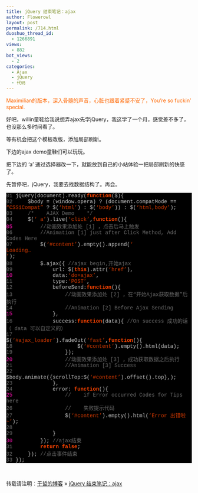 ```yaml
---
title: jQuery 结束笔记：ajax
author: Flowerowl
layout: post
permalink: /714.html
duoshuo_thread_id:
  - 1266891
views:
  - 882
bot_views:
  - 2
categories:
  - Ajax
  - jQuery
  - 代码
---
```

<span style="color: #ff6600;">Maximilian的版本，深入骨髓的声音，心脏也跟着紧蹙不安了，You&#8217;re so fuckin&#8217; special.</span>

好吧，willin童鞋给我说想弄ajax先学jQuery，我这学了一个月，感觉差不多了，也没那么多时间看了。

等有机会把这个模板改版，添加局部刷新。

下边的ajax demo童鞋们可以玩玩。

把下边的 &#8216;a&#8217; 通过选择器改一下，就能放到自己的小站体验一把局部刷新的快感了。

先暂停吧，jQuery，我要去找数据结构了。再会。

<div class="source" style="font-family: '[object HTMLOptionElement]', Consolas, 'Lucida Console', 'Courier New'; color: #c0c0c0; background-color: #000000;">
  <span style="color: #696969;">01</span> <span style="color: #c0c0c0;">jQuery</span>(<span style="color: #c0c0c0;">document</span><span style="color: #c0c0c0;">).</span><span style="color: #c0c0c0;">ready</span>(<span style="color: #ff4400; font-weight: bold;">function</span>(<span style="color: #c0c0c0;">$</span><span style="color: #c0c0c0;">){</span><br /> <span style="color: #696969;">02</span>     <span style="color: #c0c0c0;">$body</span> <span style="color: #c0c0c0;">=</span> (<span style="color: #c0c0c0;">window</span><span style="color: #c0c0c0;">.</span><span style="color: #c0c0c0;">opera</span>) <span style="color: #c0c0c0;">?</span> (<span style="color: #c0c0c0;">document</span><span style="color: #c0c0c0;">.</span><span style="color: #c0c0c0;">compatMode</span> <span style="color: #c0c0c0;">==</span> <span style="color: #d13800;">&#8220;CSS1Compat&#8221;</span> <span style="color: #c0c0c0;">?</span> <span style="color: #c0c0c0;">$</span>(<span style="color: #d13800;">&#8216;html&#8217;</span>) <span style="color: #c0c0c0;">:</span> <span style="color: #c0c0c0;">$</span>(<span style="color: #d13800;">&#8216;body&#8217;</span>)) <span style="color: #c0c0c0;">:</span> <span style="color: #c0c0c0;">$</span>(<span style="color: #d13800;">&#8216;html,body&#8217;</span>);<br /> <span style="color: #696969;">03</span>     <span style="color: #696969;">/*    AJAX Demo    */</span><br /> <span style="color: #696969;">04</span>     <span style="color: #c0c0c0;">$</span>(<span style="color: #d13800;">&#8216; a&#8217;</span><span style="color: #c0c0c0;">).</span><span style="color: #c0c0c0;">live</span>(<span style="color: #d13800;">&#8216;click&#8217;</span><span style="color: #c0c0c0;">,</span><span style="color: #ff4400; font-weight: bold;">function</span><span style="color: #c0c0c0;">(){</span><br /> <span style="color: #f810b0;">05</span>         <span style="color: #696969;">//动画效果添加处 [1] ，点击后马上触发</span><br /> <span style="color: #696969;">06</span>         <span style="color: #696969;">//Animation [1] just after Click Method, Add Codes Here</span><br /> <span style="color: #696969;">07</span>         <span style="color: #c0c0c0;">$</span>(<span style="color: #d13800;">&#8216;#content&#8217;</span><span style="color: #c0c0c0;">).</span><span style="color: #c0c0c0;">empty</span><span style="color: #c0c0c0;">().</span><span style="color: #c0c0c0;">append</span>(<span style="color: #d13800;">&#8216;<div id=&#8221;ajax_loader&#8221;><div id=&#8221;ajax_text&#8221;>Loading&#8230;</div></div>&#8217;</span>);<br /> <span style="color: #696969;">08</span>         <span style="color: #c0c0c0;">$</span><span style="color: #c0c0c0;">.</span><span style="color: #c0c0c0;">ajax</span><span style="color: #c0c0c0;">({</span> <span style="color: #696969;">//ajax begin,开始ajax</span><br /> <span style="color: #696969;">09</span>             <span style="color: #c0c0c0;">url</span><span style="color: #c0c0c0;">:</span> <span style="color: #c0c0c0;">$</span>(<span style="color: #ff4400; font-weight: bold;">this</span><span style="color: #c0c0c0;">).</span><span style="color: #c0c0c0;">attr</span>(<span style="color: #d13800;">&#8216;href&#8217;</span><span style="color: #c0c0c0;">),</span><br /> <span style="color: #f810b0;">10</span>             <span style="color: #c0c0c0;">data</span><span style="color: #c0c0c0;">:</span><span style="color: #d13800;">&#8216;do=ajax&#8217;</span><span style="color: #c0c0c0;">,</span><br /> <span style="color: #696969;">11</span>             <span style="color: #c0c0c0;">type</span><span style="color: #c0c0c0;">:</span><span style="color: #d13800;">&#8216;POST&#8217;</span><span style="color: #c0c0c0;">,</span><br /> <span style="color: #696969;">12</span>             <span style="color: #c0c0c0;">beforeSend</span><span style="color: #c0c0c0;">:</span><span style="color: #ff4400; font-weight: bold;">function</span><span style="color: #c0c0c0;">(){</span><br /> <span style="color: #696969;">13</span>                 <span style="color: #696969;">//动画效果添加处 [2] ，在“开始Ajax获取数据”后执行</span><br /> <span style="color: #696969;">14</span>                 <span style="color: #696969;">//Animation [2] Before Ajax Sending</span><br /> <span style="color: #f810b0;">15</span>             <span style="color: #c0c0c0;">},</span><br /> <span style="color: #696969;">16</span>             <span style="color: #c0c0c0;">success</span><span style="color: #c0c0c0;">:</span><span style="color: #ff4400; font-weight: bold;">function</span>(<span style="color: #c0c0c0;">data</span><span style="color: #c0c0c0;">){</span> <span style="color: #696969;">//On success 成功的话（ data 可以自定义的）</span><br /> <span style="color: #696969;">17</span>                 <span style="color: #c0c0c0;">$</span>(<span style="color: #d13800;">&#8216;#ajax_loader&#8217;</span><span style="color: #c0c0c0;">).</span><span style="color: #c0c0c0;">fadeOut</span>(<span style="color: #d13800;">&#8216;fast&#8217;</span><span style="color: #c0c0c0;">,</span><span style="color: #ff4400; font-weight: bold;">function</span><span style="color: #c0c0c0;">(){</span><br /> <span style="color: #696969;">18</span>                     <span style="color: #c0c0c0;">$</span>(<span style="color: #d13800;">&#8216;#content&#8217;</span><span style="color: #c0c0c0;">).</span><span style="color: #c0c0c0;">empty</span><span style="color: #c0c0c0;">().</span><span style="color: #c0c0c0;">html</span>(<span style="color: #c0c0c0;">data</span>);<br /> <span style="color: #696969;">19</span>                 <span style="color: #c0c0c0;">});</span><br /> <span style="color: #f810b0;">20</span>                 <span style="color: #696969;">//动画效果添加处 [3] ，成功获取数据之后执行</span><br /> <span style="color: #696969;">21</span>                 <span style="color: #696969;">//Animation [3] Success </span><br /> <span style="color: #696969;">22</span>                 <span style="color: #c0c0c0;">$body</span><span style="color: #c0c0c0;">.</span><span style="color: #c0c0c0;">animate</span><span style="color: #c0c0c0;">({</span><span style="color: #c0c0c0;">scrollTop</span><span style="color: #c0c0c0;">:</span><span style="color: #c0c0c0;">$</span>(<span style="color: #d13800;">&#8216;#content&#8217;</span><span style="color: #c0c0c0;">).</span><span style="color: #c0c0c0;">offset</span><span style="color: #c0c0c0;">().</span><span style="color: #c0c0c0;">top</span><span style="color: #c0c0c0;">},</span><span style="color: #c0c0c0;"></span>);<br /> <span style="color: #696969;">23</span>             <span style="color: #c0c0c0;">},</span><br /> <span style="color: #696969;">24</span>             <span style="color: #c0c0c0;">error</span><span style="color: #c0c0c0;">:</span> <span style="color: #ff4400; font-weight: bold;">function</span><span style="color: #c0c0c0;">(){</span><br /> <span style="color: #f810b0;">25</span>                 <span style="color: #696969;">//    if Error occurred Codes for Tips here </span><br /> <span style="color: #696969;">26</span>                 <span style="color: #696969;">//    失败提示代码</span><br /> <span style="color: #696969;">27</span>                 <span style="color: #c0c0c0;">$</span>(<span style="color: #d13800;">&#8216;#content&#8217;</span><span style="color: #c0c0c0;">).</span><span style="color: #c0c0c0;">empty</span><span style="color: #c0c0c0;">().</span><span style="color: #c0c0c0;">html</span>(<span style="color: #d13800;">&#8216;Error 出错啦~&#8217;</span>);<br /> <span style="color: #696969;">28</span><br /> <span style="color: #696969;">29</span>             <span style="color: #c0c0c0;">}</span><br /> <span style="color: #f810b0;">30</span>         <span style="color: #c0c0c0;">});</span> <span style="color: #696969;">//ajax结束</span><br /> <span style="color: #696969;">31</span>         <span style="color: #ff4400; font-weight: bold;">return</span> <span style="color: #ff4400; font-weight: bold;">false</span>;<br /> <span style="color: #696969;">32</span>     <span style="color: #c0c0c0;">});</span> <span style="color: #696969;">//点击事件结束</span><br /> <span style="color: #696969;">33</span> <span style="color: #c0c0c0;">});</span>
</div>

&nbsp;

转载请注明：[于哲的博客][1] &raquo; [jQuery 结束笔记：ajax][2]

 [1]: http://localhost/wordpress
 [2]: http://localhost/wordpress/714.html